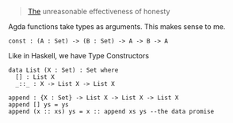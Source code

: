 > [The](https://youtu.be/3FZDy6zX_h4?t=2869) unreasonable effectiveness of honesty

Agda functions take types as arguments. This makes sense to me. 

```
const : (A : Set) -> (B : Set) -> A -> B -> A
```

Like in Haskell, we have Type Constructors 

```
data List (X : Set) : Set where 
  [] : List X
  _::_ : X -> List X -> List X
```

```
append : {X : Set} -> List X -> List X -> List X 
append [] ys = ys 
append (x :: xs) ys = x :: append xs ys --the data promise
```

